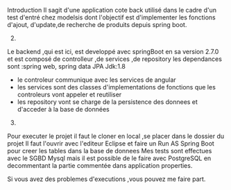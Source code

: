 Introduction
Il sagit d'une application cote back utilisé dans le cadre d'un test d'entré chez modelsis dont l'objectif est d'implementer les fonctions d'ajout, d'update,de recherche de produits
depuis spring boot.

2)
 Le backend ,qui est ici, est developpé avec springBoot en sa version 2.7.0  et est  composé de controlleur ,de services ,de repository
 les dependances sont :spring web, spring data JPA
  Jdk:1.8
- le controleur communique avec les services de angular
 - les services sont des classes d'implementations de fonctions  que les controleurs vont appeler et reutiliser
 - les repository vont se charge de la persistence des donnees et d'acceder à la base de données 

3)
Pour executer le projet il faut le cloner en local ,se placer dans le dossier du projet 
 Il faut  l'ouvrir avec l'editeur Eclipse et faire un Run AS Spring Boot pour creer les tables dans la base de donnees 
 Mes tests sont effectues avec le SGBD Mysql mais il est possible de le faire avec PostgreSQL en decommentant la partie 
 commentée dans application properties.
 
 Si vous avez des problemes d'executions ,vous pouvez me faire part.
